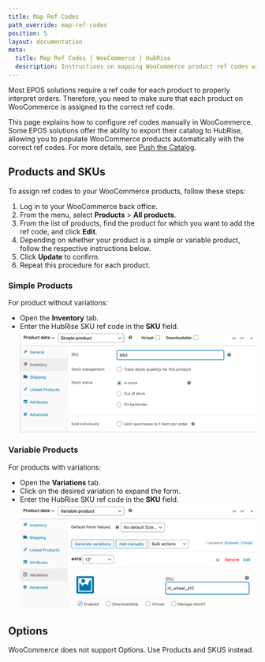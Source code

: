 ```yaml
---
title: Map Ref Codes
path_override: map-ref-codes
position: 5
layout: documentation
meta:
  title: Map Ref Codes | WooCommerce | HubRise
  description: Instructions on mapping WooCommerce product ref codes with other apps after connecting your EPOS with HubRise. Connect apps and synchronise your data.
---
```


Most EPOS solutions require a ref code for each product to properly interpret orders. Therefore, you need to make sure that each product on WooCommerce is assigned to the correct ref code.

This page explains how to configure ref codes manually in WooCommerce. Some EPOS solutions offer the ability to export their catalog to HubRise, allowing you to populate WooCommerce products automatically with the correct ref codes. For more details, see [Push the Catalog](/apps/woocommerce/push-catalog).

## Products and SKUs

To assign ref codes to your WooCommerce products, follow these steps:

1. Log in to your WooCommerce back office.
1. From the menu, select **Products** > **All products**.
1. From the list of products, find the product for which you want to add the ref code, and click **Edit**.
1. Depending on whether your product is a simple or variable product, follow the respective instructions below.
1. Click **Update** to confirm.
1. Repeat this procedure for each product.

### Simple Products

For product without variations:

- Open the **Inventory** tab.
- Enter the HubRise SKU ref code in the **SKU** field.
  ![Entering the ref code in the SKU field for a WooCommerce product](./images/008-woocommerce-product-ref-code.png)

### Variable Products

For products with variations:

- Open the **Variations** tab.
- Click on the desired variation to expand the form.
- Enter the HubRise SKU ref code in the **SKU** field.
  ![Entering the ref code in the SKU field for a WooCommerce variation](./images/009-woocommerce-variation-ref-code.png)

## Options

WooCommerce does not support Options. Use Products and SKUS instead.
